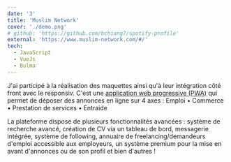 ```yaml
---
date: '3'
title: 'Muslim Network'
cover: './demo.png'
# github: 'https://github.com/bchiang7/spotify-profile'
external: 'https://www.muslim-network.com/#/'
tech:
  - JavaScript
  - VueJs
  - Bulma
---
```


J'ai participé à la réalisation des maquettes ainsi qu'à leur intégration côté front avec le responsiv. C'est une [application web progressive (PWA)](https://fr.yeeply.com/blog/progressive-web-apps/) qui permet de déposer des annonces en ligne sur 4 axes : Emploi • Commerce • Prestation de services • Entraide

La plateforme dispose de plusieurs fonctionnalités avancées : système de recherche avancé, création de CV via un tableau de bord, messagerie intégrée, système de following, annuaire de freelancing/demandeurs d'emploi accessible aux employeurs, un système premium pour la mise en avant d'annonces ou de son profil et bien d'autres !
